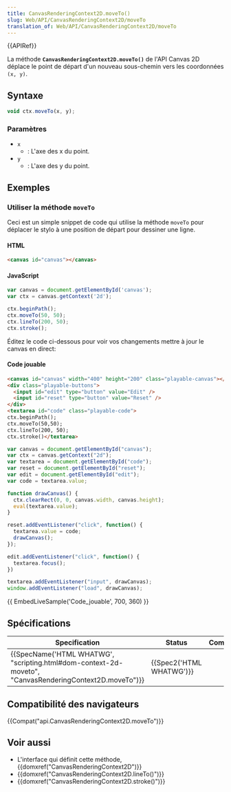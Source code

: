 ```yaml
---
title: CanvasRenderingContext2D.moveTo()
slug: Web/API/CanvasRenderingContext2D/moveTo
translation_of: Web/API/CanvasRenderingContext2D/moveTo
---
```

{{APIRef}}

La méthode **`CanvasRenderingContext2D.moveTo()`** de l'API Canvas 2D déplace le point de départ d'un nouveau sous-chemin vers les coordonnées `(x, y)`.

## Syntaxe

```js
void ctx.moveTo(x, y);
```

### Paramètres

- `x`
  - : L'axe des x du point.
- `y`
  - : L'axe des y du point.

## Exemples

### Utiliser la méthode `moveTo`

Ceci est un simple snippet de code qui utilise la méthode `moveTo` pour déplacer le stylo à une position de départ pour dessiner une ligne.

#### HTML

```html
<canvas id="canvas"></canvas>
```

#### JavaScript

```js
var canvas = document.getElementById('canvas');
var ctx = canvas.getContext('2d');

ctx.beginPath();
ctx.moveTo(50, 50);
ctx.lineTo(200, 50);
ctx.stroke();
```

Éditez le code ci-dessous pour voir vos changements mettre à jour le canvas en direct:

#### Code jouable

```html hidden
<canvas id="canvas" width="400" height="200" class="playable-canvas"></canvas>
<div class="playable-buttons">
  <input id="edit" type="button" value="Edit" />
  <input id="reset" type="button" value="Reset" />
</div>
<textarea id="code" class="playable-code">
ctx.beginPath();
ctx.moveTo(50,50);
ctx.lineTo(200, 50);
ctx.stroke()</textarea>
```

```js hidden
var canvas = document.getElementById("canvas");
var ctx = canvas.getContext("2d");
var textarea = document.getElementById("code");
var reset = document.getElementById("reset");
var edit = document.getElementById("edit");
var code = textarea.value;

function drawCanvas() {
  ctx.clearRect(0, 0, canvas.width, canvas.height);
  eval(textarea.value);
}

reset.addEventListener("click", function() {
  textarea.value = code;
  drawCanvas();
});

edit.addEventListener("click", function() {
  textarea.focus();
})

textarea.addEventListener("input", drawCanvas);
window.addEventListener("load", drawCanvas);
```

{{ EmbedLiveSample('Code_jouable', 700, 360) }}

## Spécifications

| Specification                                                                                                                            | Status                           | Comment |
| ---------------------------------------------------------------------------------------------------------------------------------------- | -------------------------------- | ------- |
| {{SpecName('HTML WHATWG', "scripting.html#dom-context-2d-moveto", "CanvasRenderingContext2D.moveTo")}} | {{Spec2('HTML WHATWG')}} |         |

## Compatibilité des navigateurs

{{Compat("api.CanvasRenderingContext2D.moveTo")}}

## Voir aussi

- L'interface qui définit cette méthode, {{domxref("CanvasRenderingContext2D")}}
- {{domxref("CanvasRenderingContext2D.lineTo()")}}
- {{domxref("CanvasRenderingContext2D.stroke()")}}
